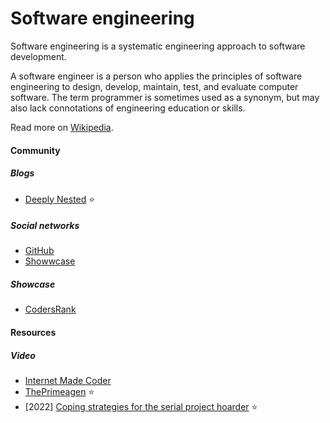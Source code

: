 # Software engineering

Software engineering is a systematic engineering approach to software development.

A software engineer is a person who applies the principles of software engineering to design, develop, maintain, test, and evaluate computer software. The term programmer is sometimes used as a synonym, but may also lack connotations of engineering education or skills.

Read more on [Wikipedia](https://en.wikipedia.org/wiki/Software_engineering).

#### Community

##### Blogs
- [Deeply Nested](https://nested.substack.com) ⭐

##### Social networks
- [GitHub](https://github.com)
- [Showwcase](https://www.showwcase.com)

##### Showcase
- [CodersRank](https://codersrank.io)

#### Resources

##### Video
- [Internet Made Coder](https://www.youtube.com/channel/UCcJQ96WlEhJ0Ve0SLmU310Q)
- [ThePrimeagen](https://www.youtube.com/channel/UC8ENHE5xdFSwx71u3fDH5Xw) ⭐
- [2022] [Coping strategies for the serial project hoarder](https://simonwillison.net/2022/Nov/26/productivity) ⭐
